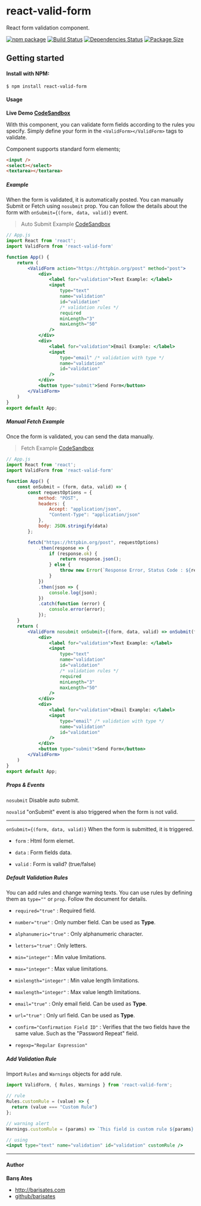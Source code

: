 # react-valid-form
React form validation component.

[![npm package][npm-image]][npm-url]
[![Build Status][travis-image]][travis-url]
[![Dependencies Status][david-image]][david-url]
[![Package Size][bundlephobia-image]][bundlephobia-url]

## Getting started

#### Install with NPM:

```
$ npm install react-valid-form
```

#### Usage

**Live Demo [CodeSandbox](https://codesandbox.io/s/react-valid-form-9fkx7 "CodeSandbox")**

With this component, you can validate form fields according to the rules you specify. Simply define your form in the ```<ValidForm></ValidForm>``` tags to validate.

Component supports standard form elements;
```html
<input />
<select></select>
<textarea></textarea>
```

##### Example

When the form is validated, it is automatically posted. You can manually Submit or Fetch using ```nosubmit``` prop.
You can follow the details about the form with ```onSubmit={(form, data, valid)}``` event.

> Auto Submit Example [CodeSandbox](https://codesandbox.io/s/auto-submit-example-9zdpi "CodeSandbox")

```jsx
// App.js
import React from 'react';
import ValidForm from 'react-valid-form'

function App() {
    return (
        <ValidForm action="https://httpbin.org/post" method="post">
            <div>
                <label for="validation">Text Example: </label>
                <input
                    type="text"
                    name="validation"
                    id="validation"
                    /* validation rules */
                    required
                    minLength="3"
                    maxLength="50"
                />
            </div>
            <div>
                <label for="validation">Email Example: </label>
                <input
                    type="email" /* validation with type */
                    name="validation"
                    id="validation"
                />
            </div>
            <button type="submit">Send Form</button>
        </ValidForm>
    )
}
export default App;
```

##### Manual Fetch Example

Once the form is validated, you can send the data manually.

> Fetch Example [CodeSandbox](https://codesandbox.io/s/fetch-example-4kqoy "CodeSandbox")

```jsx
// App.js
import React from 'react';
import ValidForm from 'react-valid-form'

function App() {
    const onSubmit = (form, data, valid) => {
        const requestOptions = {
            method: "POST",
            headers: {
                Accept: "application/json",
                "Content-Type": "application/json"
            },
            body: JSON.stringify(data)
        };

        fetch("https://httpbin.org/post", requestOptions)
            .then(response => {
                if (response.ok) {
                    return response.json();
                } else {
                    throw new Error(`Response Error, Status Code : ${response.status}`);
                }
            })
            .then(json => {
                console.log(json);
            })
            .catch(function (error) {
                console.error(error);
            });
    }
    return (
        <ValidForm nosubmit onSubmit={(form, data, valid) => onSubmit(form, data, valid)}>
            <div>
                <label for="validation">Text Example: </label>
                <input
                    type="text"
                    name="validation"
                    id="validation"
                    /* validation rules */
                    required
                    minLength="3"
                    maxLength="50"
                />
            </div>
            <div>
                <label for="validation">Email Example: </label>
                <input
                    type="email" /* validation with type */
                    name="validation"
                    id="validation"
                />
            </div>
            <button type="submit">Send Form</button>
        </ValidForm>
    )
}
export default App;
```
##### Props & Events

```nosubmit``` Disable auto submit.

```novalid``` "onSubmit" event is also triggered when the form is not valid.

----
```onSubmit={(form, data, valid)}``` When the form is submitted, it is triggered.

- ```form``` : Html form elemet.

- ```data``` : Form fields data.

- ```valid``` : Form is valid? (true/false)

##### Default Validation Rules

You can add rules and change warning texts. You can use rules by defining them as ```type=""``` or ```prop```. Follow the document for details.

- ```required="true"``` : Required field. 

- ```number="true"``` : Only number field. Can be used as **Type**.

- ```alphanumeric="true"``` : Only alphanumeric character.

- ```letters="true"``` : Only letters.

- ```min="integer"``` : Min value limitations.

- ```max="integer"``` :  Max value limitations.

- ```minlength="integer"``` : Min value length limitations.

- ```maxlength="integer"``` : Max value length limitations.

- ```email="true"``` : Only email field. Can be used as **Type**.

- ```url="true"``` : Only url field. Can be used as **Type**.

- ```confirm="Confirmation Field ID"``` : Verifies that the two fields have the same value. Such as the "Password Repeat" field.

- ```regexp="Regular Expression"```

##### Add Validation Rule

Import ```Rules``` and ```Warnings``` objects for add rule.

```jsx
import ValidForm, { Rules, Warnings } from 'react-valid-form';

// rule
Rules.customRule = (value) => {
  return (value === "Custom Rule")
};

// warning alert
Warnings.customRule = (params) => `This field is custom rule ${params}.`

// using
<input type="text" name="validation" id="validation" customRule />
```
------------
#### Author

**Barış Ateş**
 - http://barisates.com
 - [github/barisates](https://github.com/barisates "github/barisates")

[npm-image]:https://img.shields.io/npm/v/react-translator-component.svg
[npm-url]:https://www.npmjs.com/package/react-translator-component
[travis-image]:https://travis-ci.org/barisates/react-translator-component.svg?branch=master
[travis-url]:https://travis-ci.org/barisates/react-translator-component
[david-image]:https://david-dm.org/barisates/react-translator-component.svg
[david-url]:https://david-dm.org/barisates/react-translator-component
[bundlephobia-image]:https://badgen.net/bundlephobia/minzip/react-translator-component
[bundlephobia-url]:https://bundlephobia.com/result?p=react-translator-component
